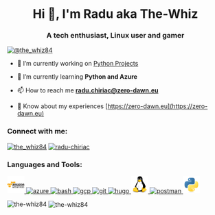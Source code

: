<h1 align="center">Hi 👋, I'm Radu aka The-Whiz</h1>
<h3 align="center">A tech enthusiast, Linux user and gamer</h3>

<p align="left"> <a href="https://twitter.com/the_whiz84" target="blank"><img src="https://img.shields.io/twitter/follow/the_whiz84?logo=twitter&style=for-the-badge" alt="@the_whiz84" /></a> </p>

- 🔭 I’m currently working on [Python Projects](https://github.com/the-whiz84/Python_Projects)

- 🌱 I’m currently learning **Python and Azure**

- 📫 How to reach me **radu.chiriac@zero-dawn.eu**

- 📄 Know about my experiences [https://zero-dawn.eu](https://zero-dawn.eu)

<h3 align="left">Connect with me:</h3>
<p align="left">
<a href="https://twitter.com/the_whiz84" target="blank"><img align="center" src="https://raw.githubusercontent.com/rahuldkjain/github-profile-readme-generator/master/src/images/icons/Social/twitter.svg" alt="the_whiz84" height="30" width="40" /></a>
<a href="https://linkedin.com/in/radu-chiriac" target="blank"><img align="center" src="https://raw.githubusercontent.com/rahuldkjain/github-profile-readme-generator/master/src/images/icons/Social/linked-in-alt.svg" alt="radu-chiriac" height="30" width="40" /></a>
</p>

<h3 align="left">Languages and Tools:</h3>
<p align="left"> <a href="https://aws.amazon.com" target="_blank" rel="noreferrer"> <img src="https://raw.githubusercontent.com/devicons/devicon/master/icons/amazonwebservices/amazonwebservices-original-wordmark.svg" alt="aws" width="40" height="40"/> </a> <a href="https://azure.microsoft.com/en-in/" target="_blank" rel="noreferrer"> <img src="https://www.vectorlogo.zone/logos/microsoft_azure/microsoft_azure-icon.svg" alt="azure" width="40" height="40"/> </a> <a href="https://www.gnu.org/software/bash/" target="_blank" rel="noreferrer"> <img src="https://www.vectorlogo.zone/logos/gnu_bash/gnu_bash-icon.svg" alt="bash" width="40" height="40"/> </a> <a href="https://cloud.google.com" target="_blank" rel="noreferrer"> <img src="https://www.vectorlogo.zone/logos/google_cloud/google_cloud-icon.svg" alt="gcp" width="40" height="40"/> </a> <a href="https://git-scm.com/" target="_blank" rel="noreferrer"> <img src="https://www.vectorlogo.zone/logos/git-scm/git-scm-icon.svg" alt="git" width="40" height="40"/> </a> <a href="https://gohugo.io/" target="_blank" rel="noreferrer"> <img src="https://api.iconify.design/logos-hugo.svg" alt="hugo" width="40" height="40"/> </a> <a href="https://www.linux.org/" target="_blank" rel="noreferrer"> <img src="https://raw.githubusercontent.com/devicons/devicon/master/icons/linux/linux-original.svg" alt="linux" width="40" height="40"/> </a> <a href="https://postman.com" target="_blank" rel="noreferrer"> <img src="https://www.vectorlogo.zone/logos/getpostman/getpostman-icon.svg" alt="postman" width="40" height="40"/> </a> <a href="https://www.python.org" target="_blank" rel="noreferrer"> <img src="https://raw.githubusercontent.com/devicons/devicon/master/icons/python/python-original.svg" alt="python" width="40" height="40"/> </a> </p>

<p><img align="left" src="https://github-readme-stats-the-whiz84.vercel.app/api/top-langs?username=the-whiz84&show_icons=true&theme=synthwave&locale=en&layout=compact" alt="the-whiz84" /></p>

<p>&nbsp;<img align="center" src="https://github-readme-stats-the-whiz84.vercel.app/api?username=the-whiz84&show_icons=true&theme=synthwave&locale=en" alt="the-whiz84" /></p>

